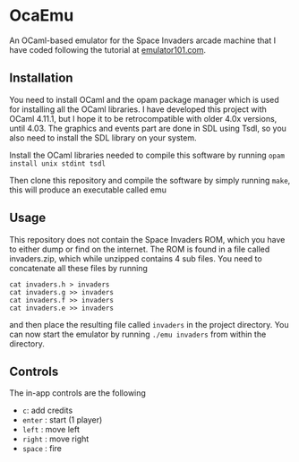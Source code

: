 # OcaEmu
An OCaml-based emulator for the Space Invaders arcade machine that I have coded following the tutorial at [emulator101.com](www.emulator101.com).

## Installation
You need to install OCaml and the opam package manager which is used for installing all the OCaml libraries. I have developed this project with OCaml 4.11.1, but I hope it to be retrocompatible with older 4.0x versions, until 4.03. The graphics and events part are done in SDL using Tsdl, so you also need to install the SDL library on your system. 

Install the OCaml libraries needed to compile this software by running
`opam install unix stdint tsdl`

Then clone this repository and compile the software by simply running `make`, this will produce an executable called emu

## Usage
This repository does not contain the Space Invaders ROM, which you have to either dump or find on the internet. The ROM is found in a file called invaders.zip, which while unzipped contains 4 sub files. You need to concatenate all these files by running

    cat invaders.h > invaders
    cat invaders.g >> invaders
    cat invaders.f >> invaders
    cat invaders.e >> invaders

and then place the resulting file called `invaders` in the project directory. You can now start the emulator by running `./emu invaders` from within the directory.
    
## Controls
The in-app controls are the following
 - `c`: add credits
 - `enter` : start (1 player)
 - `left` : move left
 - `right` : move right
 - `space` : fire
